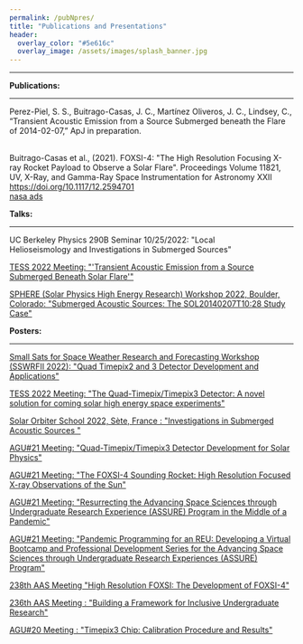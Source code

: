 ```yaml
---
permalink: /pubNpres/
title: "Publications and Presentations"
header:
  overlay_color: "#5e616c"
  overlay_image: /assets/images/splash_banner.jpg
---
```

<hr>
<b> Publications:</b>
<hr>
Perez-Piel, S. S., Buitrago-Casas, J. C., Mart&iacute;nez Oliveros, J. C., Lindsey, C., “Transient
Acoustic Emission from a Source Submerged beneath the Flare of 2014-02-07,” ApJ in preparation.
 <br>
 <br>
 
Buitrago-Casas et al., (2021). FOXSI-4: "The High Resolution Focusing X-ray Rocket Payload to Observe a Solar Flare". Proceedings Volume 11821, UV, X-Ray, and Gamma-Ray Space Instrumentation for Astronomy XXII
<a href="https://doi.org/10.1117/12.2594701">https://doi.org/10.1117/12.2594701</a>  
<a href = "https://ui.adsabs.harvard.edu/abs/2021SPIE11821E..0LB/abstract"> nasa ads </a>


<b>Talks:</b>
<hr>
UC Berkeley Physics 290B Seminar 10/25/2022: "Local Helioseismology and Investigations in Submerged Sources"

<a href = "https://ui.adsabs.harvard.edu/abs/2022tess.conf40402P/abstract"> TESS 2022 Meeting: "'Transient Acoustic Emission from a Source Submerged Beneath Solar Flare'" </a>

<a href ="https://sphere.boulder.swri.edu/wordpress/wp-content/uploads/2022/07/SPHERE_abstracts-1.pdf"> SPHERE (Solar Physics High Energy Research) Workshop 2022, Boulder, Colorado: "Submerged Acoustic Sources: The SOL20140207T10:28 Study Case" </a>

<b>Posters: </b>
<hr>

<a href = "https://sswrf.boulder.swri.edu/wordpress/wp-content/uploads/2022/10/SSWRF_abstracts.pdf"> Small Sats for Space Weather Research and Forecasting Workshop (SSWRFII 2022): "Quad Timepix2 and 3 Detector Development and Applications" </a>

<a href = "https://ui.adsabs.harvard.edu/abs/2022tess.conf12407B/abstract"> TESS 2022 Meeting: "The Quad-Timepix/Timepix3 Detector: A novel solution for coming solar high energy space experiments" </a>

<a href="https://solarorbiter.sciencesconf.org/resource/page/id/7"> Solar Orbiter School 2022, S&egrave;te, France : "Investigations in Submerged Acoustic Sources " </a> 
  
<a href ="https://ui.adsabs.harvard.edu/abs/2021AGUFMSH55B1830P/abstract"> AGU#21 Meeting: "Quad-Timepix/Timepix3 Detector Development for Solar Physics"  </a>


<a href ="https://ui.adsabs.harvard.edu/abs/2021AGUFMSH55B1831G/abstract"> AGU#21 Meeting: "The FOXSI-4 Sounding Rocket: High Resolution Focused X-ray Observations of the Sun" </a>


<a href ="https://ui.adsabs.harvard.edu/abs/2021AGUFMED13A..09F/abstract"> AGU#21 Meeting: "Resurrecting the Advancing Space Sciences through Undergraduate Research Experience (ASSURE) Program in the Middle of a Pandemic" </a>

<a href="https://ui.adsabs.harvard.edu/abs/2021AGUFMED13A..08B/abstract"> AGU#21 Meeting: "Pandemic Programming for an REU: Developing a Virtual Bootcamp and Professional Development Series for the Advancing Space Sciences through Undergraduate Research Experiences (ASSURE) Program" </a>

<a href="https://ui.adsabs.harvard.edu/abs/2021AAS...23831301G/abstract">238th AAS Meeting "High Resolution FOXSI: The Development of FOXSI-4" </a> 

<a href="https://ui.adsabs.harvard.edu/abs/2020AAS...23633902P/abstract">236th AAS Meeting : "Building a Framework for Inclusive Undergraduate Research"</a> 

<a href="https://ui.adsabs.harvard.edu/abs/2020AGUFMSH0480014P/abstract">AGU#20 Meeting : "Timepix3 Chip: Calibration Procedure and Results"</a>

   
